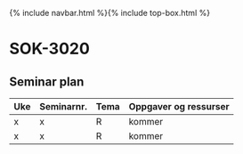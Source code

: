 {% include navbar.html %}{% include top-box.html %}
# SOK-3020    

## Seminar plan   



|Uke | Seminarnr. | Tema                        |  Oppgaver og ressurser  |
|----|------------|-----------------------------|-------------------------|
| x  | x          | R                           | kommer                  |
| x  | x          | R                           | kommer                  |
